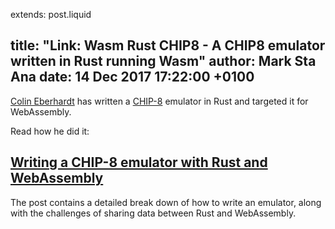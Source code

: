 extends: post.liquid

title: "Link: Wasm Rust CHIP8 - A CHIP8 emulator written in Rust running Wasm"
author: Mark Sta Ana
date: 14 Dec 2017 17:22:00 +0100
---

[Colin Eberhardt](http://www.scottlogic.com/) has written a [CHIP-8](https://colineberhardt.github.io/wasm-rust-chip8/web/) emulator in Rust and targeted it for WebAssembly.

Read how he did it:

## [Writing a CHIP-8 emulator with Rust and WebAssembly](http://blog.scottlogic.com/2017/12/13/chip8-emulator-webassembly-rust.html)

The post contains a detailed break down of how to write an emulator, along with the challenges of sharing data between Rust and WebAssembly.
